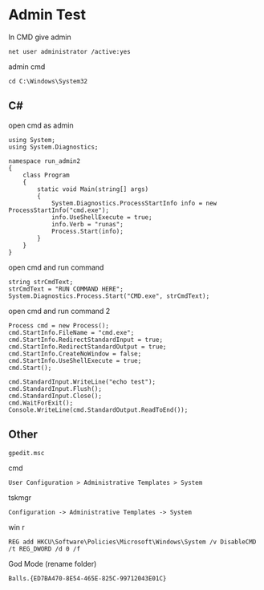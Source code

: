 # Admin Test

In CMD give admin
```
net user administrator /active:yes
```
admin cmd
```
cd C:\Windows\System32
```

<h2> C# </h2>

open cmd as admin
```
using System;
using System.Diagnostics;

namespace run_admin2
{
    class Program
    {
        static void Main(string[] args)
        {
            System.Diagnostics.ProcessStartInfo info = new ProcessStartInfo("cmd.exe");
            info.UseShellExecute = true;
            info.Verb = "runas";
            Process.Start(info);
        }
    }
}
```
open cmd and run command
```
string strCmdText;
strCmdText = "RUN COMMAND HERE";
System.Diagnostics.Process.Start("CMD.exe", strCmdText);
```
open cmd and run command 2
```
Process cmd = new Process();
cmd.StartInfo.FileName = "cmd.exe";
cmd.StartInfo.RedirectStandardInput = true;
cmd.StartInfo.RedirectStandardOutput = true;
cmd.StartInfo.CreateNoWindow = false;
cmd.StartInfo.UseShellExecute = true;
cmd.Start();

cmd.StandardInput.WriteLine("echo test");
cmd.StandardInput.Flush();
cmd.StandardInput.Close();
cmd.WaitForExit();
Console.WriteLine(cmd.StandardOutput.ReadToEnd());
```

<h2> Other </h2>

```
gpedit.msc
```
cmd
```
User Configuration > Administrative Templates > System
```
tskmgr
```
Configuration -> Administrative Templates -> System
```


win r 
```
REG add HKCU\Software\Policies\Microsoft\Windows\System /v DisableCMD /t REG_DWORD /d 0 /f
```
God Mode (rename folder)
```
Balls.{ED7BA470-8E54-465E-825C-99712043E01C}
```
